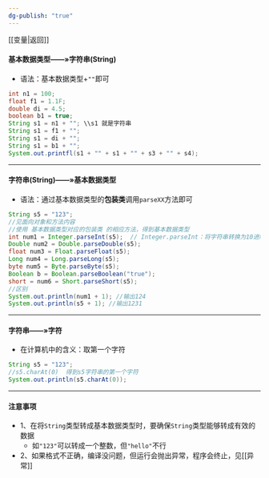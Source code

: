```yaml
---
dg-publish: "true"
---
```

[[变量|返回]]  

#### 基本数据类型——»字符串(String)
- 语法：基本数据类型+`""`即可
```java
int n1 = 100;
float f1 = 1.1F;
double di = 4.5;
boolean b1 = true;
String s1 = n1 + ""; \\s1 就是字符串
String s1 = f1 + "";
String s1 = di + "";
String s1 = b1 + "";
System.out.printfl(s1 + "" + s1 + "" + s3 + "" + s4);
```
---
#### 字符串(String)——»基本数据类型
- 语法：通过基本数据类型的**包装类**调用`parseXX`方法即可
```java
String s5 = "123";
//见面向对象和方法内容
//使用 基本数据类型对应的包装类 的相应方法，得到基本数据类型
int num1 = Integer.parseInt(s5);  // Integer.parseInt：将字符串转换为10进制数
Double num2 = Double.parseDouble(s5);
float num3 = Float.parseFloat(s5);
Long num4 = Long.parseLong(s5);
byte num5 = Byte.parseByte(s5);
Boolean b = Boolean.parseBoolean("true");
short = num6 = Short.parseShort(s5); 
//区别
System.out.println(num1 + 1); //输出124
System.out.println(s5 + 1); //输出1231
```
- --
#### 字符串——»字符
- 在计算机中的含义：取第一个字符
```java
String s5 = "123";
//s5.charAt(0)  得到s5字符串的第一个字符
System.out.println(s5.charAt(0));
```
---
#### 注意事项
- 1、在将`String`类型转成基本数据类型时，要确保`String`类型能够转成有效的数据
	- 如`"123"`可以转成一个整数，但`"hello"`不行 
- 2、如果格式不正确，编译没问题，但运行会抛出异常，程序会终止，见[[异常]] 
